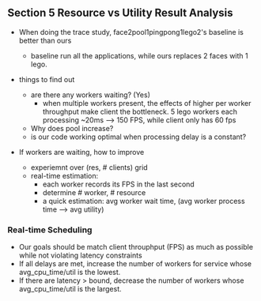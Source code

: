 ## Section 5 Resource vs Utility Result Analysis

* When doing the trace study, face2pool1pingpong1lego2's baseline is better than ours
  * baseline run all the applications, while ours replaces 2 faces with 1 lego.

* things to find out
  * are there any workers waiting? (Yes)
    * when multiple workers present, the effects of higher per worker throughput make client the bottleneck. 5 lego workers each processing ~20ms --> 150 FPS, while client only has 60 fps
  * Why does pool increase?
  * is our code working optimal when processing delay is a constant?

* If workers are waiting, how to improve
  * experiemnt over (res, # clients) grid
  * real-time estimation:
    * each worker records its FPS in the last second
    * determine # worker, # resource
    * a quick estimation: avg worker wait time, (avg worker process time --> avg utility)

### Real-time Scheduling

* Our goals should be match client throuphput (FPS) as much as possible while not violating latency constraints
* If all delays are met, increase the number of workers for service whose avg_cpu_time/util is the lowest.
* If there are latency > bound, decrease the number of workers whose avg_cpu_time/util is the largest.